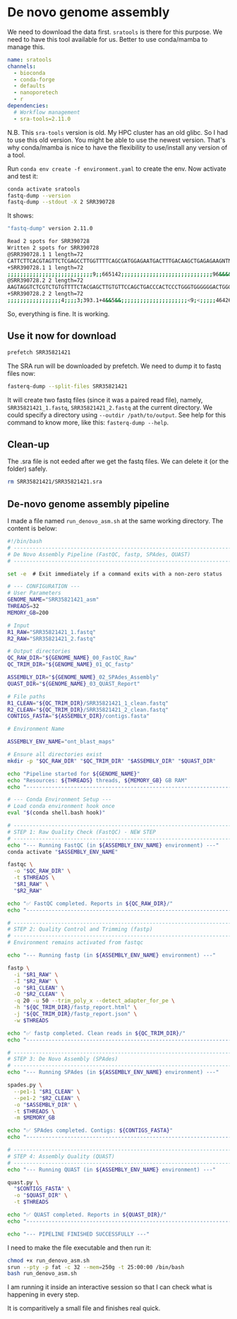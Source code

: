 # De novo genome assembly
We need to download the data first. `sratools` is there for this purpose. We need to have this tool available for us. Better to use conda/mamba to manage this.

```yaml
name: sratools
channels:
  - bioconda
  - conda-forge
  - defaults
  - nanoporetech
  - r
dependencies:
  # Workflow management
  - sra-tools=2.11.0
```
N.B. This `sra-tools` version is old. My HPC cluster has an old glibc. So I had to use this old version. You might be able to use the newest version. That's why conda/mamba is nice to have the flexibility to use/install any version of a tool.

Run `conda env create -f environment.yaml` to create the env.
Now activate and test it:
```bash
conda activate sratools
fastq-dump --version
fastq-dump --stdout -X 2 SRR390728
```
It shows:
```bash
"fastq-dump" version 2.11.0

Read 2 spots for SRR390728
Written 2 spots for SRR390728
@SRR390728.1 1 length=72
CATTCTTCACGTAGTTCTCGAGCCTTGGTTTTCAGCGATGGAGAATGACTTTGACAAGCTGAGAGAAGNTNC
+SRR390728.1 1 length=72
;;;;;;;;;;;;;;;;;;;;;;;;;;;9;;665142;;;;;;;;;;;;;;;;;;;;;;;;;;;;;96&&&&(
@SRR390728.2 2 length=72
AAGTAGGTCTCGTCTGTGTTTTCTACGAGCTTGTGTTCCAGCTGACCCACTCCCTGGGTGGGGGGACTGGGT
+SRR390728.2 2 length=72
;;;;;;;;;;;;;;;;;4;;;;3;393.1+4&&5&&;;;;;;;;;;;;;;;;;;;;;<9;<;;;;;464262
```
So, everything is fine. It is working.

## Use it now for download
```bash
prefetch SRR35821421
```
The SRA run will be downloaded by prefetch. We need to dump it to fastq files now:
```bash
fasterq-dump --split-files SRR35821421
```
It will create two fastq files (since it was a paired read file), namely, `SRR35821421_1.fastq`, `SRR35821421_2.fastq` at the current directory. We could specify a directory using `--outdir /path/to/output`. See help for this command to know more, like this: `fasterq-dump --help`.

## Clean-up
The .sra file is not eeded after we get the fastq files. We can delete it (or the folder) safely.
```bash
rm SRR35821421/SRR35821421.sra
```

## De-novo genome assembly pipeline
I made a file named `run_denovo_asm.sh` at the same working directory. The content is below:
```bash
#!/bin/bash
# -----------------------------------------------------------------------------
# De Novo Assembly Pipeline (FastQC, fastp, SPAdes, QUAST)
# -----------------------------------------------------------------------------

set -e  # Exit immediately if a command exits with a non-zero status

# --- CONFIGURATION ---
# User Parameters
GENOME_NAME="SRR35821421_asm"
THREADS=32
MEMORY_GB=200

# Input
R1_RAW="SRR35821421_1.fastq"
R2_RAW="SRR35821421_2.fastq"

# Output directories
QC_RAW_DIR="${GENOME_NAME}_00_FastQC_Raw" 
QC_TRIM_DIR="${GENOME_NAME}_01_QC_fastp"

ASSEMBLY_DIR="${GENOME_NAME}_02_SPAdes_Assembly"
QUAST_DIR="${GENOME_NAME}_03_QUAST_Report"

# File paths
R1_CLEAN="${QC_TRIM_DIR}/SRR35821421_1_clean.fastq"
R2_CLEAN="${QC_TRIM_DIR}/SRR35821421_2_clean.fastq"
CONTIGS_FASTA="${ASSEMBLY_DIR}/contigs.fasta"

# Environment Name

ASSEMBLY_ENV_NAME="ont_blast_maps"

# Ensure all directories exist
mkdir -p "$QC_RAW_DIR" "$QC_TRIM_DIR" "$ASSEMBLY_DIR" "$QUAST_DIR"

echo "Pipeline started for ${GENOME_NAME}"
echo "Resources: ${THREADS} threads, ${MEMORY_GB} GB RAM"
echo "-----------------------------------------------------------------------------"

# --- Conda Environment Setup ---
# Load conda environment hook once
eval "$(conda shell.bash hook)"

# -----------------------------------------------------------------------------
# STEP 1: Raw Quality Check (FastQC) - NEW STEP
# -----------------------------------------------------------------------------
echo "--- Running FastQC (in ${ASSEMBLY_ENV_NAME} environment) ---"
conda activate "$ASSEMBLY_ENV_NAME"

fastqc \
  -o "$QC_RAW_DIR" \
  -t $THREADS \
  "$R1_RAW" \
  "$R2_RAW"

echo "✅ FastQC completed. Reports in ${QC_RAW_DIR}/"
echo "-----------------------------------------------------------------------------"

# -----------------------------------------------------------------------------
# STEP 2: Quality Control and Trimming (fastp)
# -----------------------------------------------------------------------------
# Environment remains activated from fastqc

echo "--- Running fastp (in ${ASSEMBLY_ENV_NAME} environment) ---"

fastp \
  -i "$R1_RAW" \
  -I "$R2_RAW" \
  -o "$R1_CLEAN" \
  -O "$R2_CLEAN" \
  -q 20 -u 50 --trim_poly_x --detect_adapter_for_pe \
  -h "${QC_TRIM_DIR}/fastp_report.html" \
  -j "${QC_TRIM_DIR}/fastp_report.json" \
  -w $THREADS

echo "✅ fastp completed. Clean reads in ${QC_TRIM_DIR}/"
echo "-----------------------------------------------------------------------------"

# -----------------------------------------------------------------------------
# STEP 3: De Novo Assembly (SPAdes)
# -----------------------------------------------------------------------------
echo "--- Running SPAdes (in ${ASSEMBLY_ENV_NAME} environment) ---"

spades.py \
  --pe1-1 "$R1_CLEAN" \
  --pe1-2 "$R2_CLEAN" \
  -o "$ASSEMBLY_DIR" \
  -t $THREADS \
  -m $MEMORY_GB

echo "✅ SPAdes completed. Contigs: ${CONTIGS_FASTA}"
echo "-----------------------------------------------------------------------------"

# -----------------------------------------------------------------------------
# STEP 4: Assembly Quality (QUAST)
# -----------------------------------------------------------------------------
echo "--- Running QUAST (in ${ASSEMBLY_ENV_NAME} environment) ---"

quast.py \
  "$CONTIGS_FASTA" \
  -o "$QUAST_DIR" \
  -t $THREADS

echo "✅ QUAST completed. Reports in ${QUAST_DIR}/"
echo "-----------------------------------------------------------------------------"

echo "--- PIPELINE FINISHED SUCCESSFULLY ---"
```

I need to make the file executable and then run it:
```bash
chmod +x run_denovo_asm.sh
srun --pty -p fat -c 32 --mem=250g -t 25:00:00 /bin/bash
bash run_denovo_asm.sh
```
I am running it inside an interactive session so that I can check what is happening in every step.

It is comparitively a small file and finishes real quick.